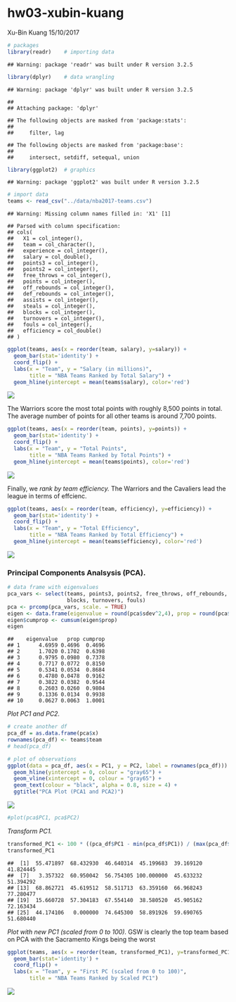 hw03-xubin-kuang
================
Xu-Bin Kuang
15/10/2017

``` r
# packages
library(readr)    # importing data
```

    ## Warning: package 'readr' was built under R version 3.2.5

``` r
library(dplyr)    # data wrangling
```

    ## Warning: package 'dplyr' was built under R version 3.2.5

    ## 
    ## Attaching package: 'dplyr'

    ## The following objects are masked from 'package:stats':
    ## 
    ##     filter, lag

    ## The following objects are masked from 'package:base':
    ## 
    ##     intersect, setdiff, setequal, union

``` r
library(ggplot2)  # graphics
```

    ## Warning: package 'ggplot2' was built under R version 3.2.5

``` r
# import data
teams <- read_csv("../data/nba2017-teams.csv")
```

    ## Warning: Missing column names filled in: 'X1' [1]

    ## Parsed with column specification:
    ## cols(
    ##   X1 = col_integer(),
    ##   team = col_character(),
    ##   experience = col_integer(),
    ##   salary = col_double(),
    ##   points3 = col_integer(),
    ##   points2 = col_integer(),
    ##   free_throws = col_integer(),
    ##   points = col_integer(),
    ##   off_rebounds = col_integer(),
    ##   def_rebounds = col_integer(),
    ##   assists = col_integer(),
    ##   steals = col_integer(),
    ##   blocks = col_integer(),
    ##   turnovers = col_integer(),
    ##   fouls = col_integer(),
    ##   efficiency = col_double()
    ## )

``` r
ggplot(teams, aes(x = reorder(team, salary), y=salary)) +
  geom_bar(stat='identity') +
  coord_flip() +
  labs(x = "Team", y = "Salary (in millions)", 
       title = "NBA Teams Ranked by Total Salary") +
  geom_hline(yintercept = mean(teams$salary), color='red')
```

![](hw03-XuBin-Kuang_files/figure-markdown_github-ascii_identifiers/NBA%20Teams%20Ranked%20by%20Total%20Salary-1.png)

The Warriors score the most total points with roughly 8,500 points in total. The average number of points for all other teams is around 7,700 points.

``` r
ggplot(teams, aes(x = reorder(team, points), y=points)) +
  geom_bar(stat='identity') +
  coord_flip() +
  labs(x = "Team", y = "Total Points", 
       title = "NBA Teams Ranked by Total Points") +
  geom_hline(yintercept = mean(teams$points), color='red')
```

![](hw03-XuBin-Kuang_files/figure-markdown_github-ascii_identifiers/unnamed-chunk-1-1.png)

Finally, we *rank by team efficiency.* The Warriors and the Cavaliers lead the league in terms of effcienc.

``` r
ggplot(teams, aes(x = reorder(team, efficiency), y=efficiency)) +
  geom_bar(stat='identity') +
  coord_flip() +
  labs(x = "Team", y = "Total Efficiency", 
       title = "NBA Teams Ranked by Total Efficiency") +
  geom_hline(yintercept = mean(teams$efficiency), color='red')
```

![](hw03-XuBin-Kuang_files/figure-markdown_github-ascii_identifiers/unnamed-chunk-2-1.png)

### Principal Components Analsysis (PCA).

``` r
# data frame with eigenvalues
pca_vars <- select(teams, points3, points2, free_throws, off_rebounds, def_rebounds, assists, steals,
                   blocks, turnovers, fouls)
pca <- prcomp(pca_vars, scale. = TRUE)
eigen <- data.frame(eigenvalue = round(pca$sdev^2,4), prop = round(pca$sdev^2 / sum(pca$sdev^2), 4))
eigen$cumprop <- cumsum(eigen$prop)
eigen
```

    ##    eigenvalue   prop cumprop
    ## 1      4.6959 0.4696  0.4696
    ## 2      1.7020 0.1702  0.6398
    ## 3      0.9795 0.0980  0.7378
    ## 4      0.7717 0.0772  0.8150
    ## 5      0.5341 0.0534  0.8684
    ## 6      0.4780 0.0478  0.9162
    ## 7      0.3822 0.0382  0.9544
    ## 8      0.2603 0.0260  0.9804
    ## 9      0.1336 0.0134  0.9938
    ## 10     0.0627 0.0063  1.0001

*Plot PC1 and PC2.*

``` r
# create another df
pca_df = as.data.frame(pca$x)
rownames(pca_df) <- teams$team
# head(pca_df)

# plot of observations
ggplot(data = pca_df, aes(x = PC1, y = PC2, label = rownames(pca_df))) +
  geom_hline(yintercept = 0, colour = "gray65") +
  geom_vline(xintercept = 0, colour = "gray65") +
  geom_text(colour = "black", alpha = 0.8, size = 4) +
  ggtitle("PCA Plot (PCA1 and PCA2)")
```

![](hw03-XuBin-Kuang_files/figure-markdown_github-ascii_identifiers/unnamed-chunk-4-1.png)

``` r
#plot(pca$PC1, pca$PC2)
```

*Transform PC1.*

``` r
transformed_PC1 <- 100 * ((pca_df$PC1 - min(pca_df$PC1)) / (max(pca_df$PC1) - min(pca_df$PC1)))
transformed_PC1
```

    ##  [1]  55.471897  68.432930  46.640314  45.199683  39.169120  41.824445
    ##  [7]   3.357322  60.950042  56.754305 100.000000  45.633232  51.394292
    ## [13]  68.862721  45.619512  58.511713  63.359160  66.968243  77.280477
    ## [19]  15.660728  57.304183  67.554140  38.580520  45.905162  72.163434
    ## [25]  44.174106   0.000000  74.645300  58.891926  59.690765  51.680440

*Plot with new PC1 (scaled from 0 to 100).* GSW is clearly the top team based on PCA with the Sacramento Kings being the worst

``` r
ggplot(teams, aes(x = reorder(team, transformed_PC1), y=transformed_PC1)) +
  geom_bar(stat='identity') +
  coord_flip() +
  labs(x = "Team", y = "First PC (scaled from 0 to 100)", 
       title = "NBA Teams Ranked by Scaled PC1")
```

![](hw03-XuBin-Kuang_files/figure-markdown_github-ascii_identifiers/unnamed-chunk-6-1.png)
